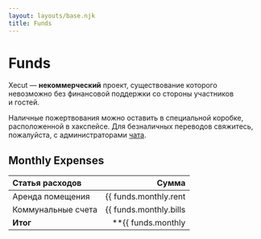 ```yaml
---
layout: layouts/base.njk
title: Funds
---
```


# Funds

Xecut&nbsp;&mdash; **некоммерческий** проект,
существование которого невозможно без финансовой поддержки
со&nbsp;стороны участников и&nbsp;гостей.

Наличные пожертвования можно оставить в специальной коробке,
расположенной в хакспейсе.
Для безналичных переводов свяжитесь, пожалуйста, с администраторами
<a target="_blank" href="{{ config.links.chat }}">чата</a>.

## Monthly Expenses

Статья расходов    | Сумма
:----------------- | -----------:
Аренда помещения   | {{ funds.monthly.rent | formatCurrency: funds.monthly.currency }}
Коммунальные счета | {{ funds.monthly.bills | formatCurrency: funds.monthly.currency }}
**Итог**           | **{{ funds.monthly | sumObjectValues | formatCurrency: funds.monthly.currency }}**
